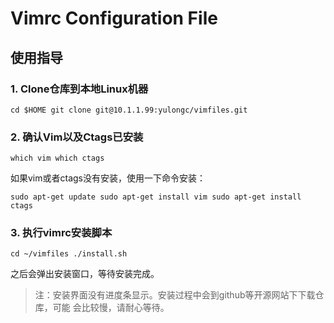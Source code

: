 # Vimrc Configuration File

## 使用指导

### 1. Clone仓库到本地Linux机器

`
cd $HOME
git clone git@10.1.1.99:yulongc/vimfiles.git
`

### 2. 确认Vim以及Ctags已安装

`
which vim
which ctags
`

如果vim或者ctags没有安装，使用一下命令安装：

`
sudo apt-get update
sudo apt-get install vim
sudo apt-get install ctags
`

### 3. 执行vimrc安装脚本

`
cd ~/vimfiles
./install.sh
`

之后会弹出安装窗口，等待安装完成。

> 注：安装界面没有进度条显示。安装过程中会到github等开源网站下下载仓库，可能
会比较慢，请耐心等待。




